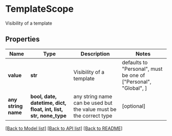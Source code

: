 # TemplateScope

Visibility of a template

## Properties
Name | Type | Description | Notes
------------ | ------------- | ------------- | -------------
**value** | **str** | Visibility of a template | defaults to "Personal",  must be one of ["Personal", "Global", ]
**any string name** | **bool, date, datetime, dict, float, int, list, str, none_type** | any string name can be used but the value must be the correct type | [optional]

[[Back to Model list]](../README.md#documentation-for-models) [[Back to API list]](../README.md#documentation-for-api-endpoints) [[Back to README]](../README.md)


